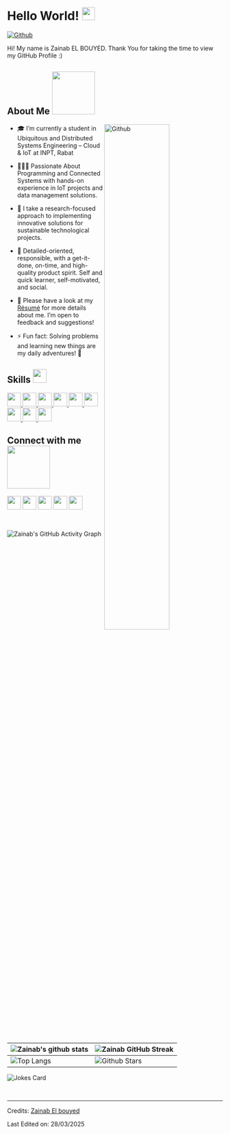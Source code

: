 
<h1> Hello World! <img src="https://raw.githubusercontent.com/MartinHeinz/MartinHeinz/master/wave.gif" width="30px"> </h1>
<p align="center">
</p>
<p> <a href="https://github.com/ZainabElbouyed"><img src="https://img.shields.io/github/followers/Aditya664?label=Follow&amp;style=social" alt="Github"></a></p>
<div size="20px"> Hi! My name is Zainab EL BOUYED. Thank You for taking the time to view my GitHub Profile :)
</div>
<h2> About Me <img src="https://media0.giphy.com/media/KDDpcKigbfFpnejZs6/giphy.gif?cid=ecf05e47oy6f4zjs8g1qoiystc56cu7r9tb8a1fe76e05oty&amp;rid=giphy.gif" width="100px"></h2>
<img width="55%" align="right" alt="Github" src="https://raw.githubusercontent.com/onimur/.github/master/.resources/git-header.svg">
<ul>
<li>
<p>🎓 I’m currently a student in Ubiquitous and Distributed Systems Engineering – Cloud &amp; IoT at INPT, Rabat</p>
</li>
<li>
<p>👨🏻‍💻 Passionate About Programming and Connected Systems with hands-on experience in IoT projects and data management solutions.</p>
</li>
<li>
<p>👯 I take a research-focused approach to implementing innovative solutions for sustainable technological projects.</p>
</li>
<li>
<p>💬 Detailed-oriented, responsible, with a get-it-done, on-time, and high-quality product spirit. Self and quick learner, self-motivated, and social.</p>
</li>
<li>
<p>📄 Please have a look at my <a href="https://zainabelbouyed.github.io/Mon-portfolio/images/CV.pdf">Résumé</a> for more details about me. I’m open to feedback and suggestions!</p>
<li>
<p>⚡ Fun fact: Solving problems and learning new things are my daily adventures! 🚀</p>
</li>
</ul>
<h2> Skills <img src="https://media2.giphy.com/media/QssGEmpkyEOhBCb7e1/giphy.gif?cid=ecf05e47a0n3gi1bfqntqmob8g9aid1oyj2wr3ds3mg700bl&amp;rid=giphy.gif" width="32px"> </h2>
<a href="https://github.com/Aditya664?tab=repositories&amp;q=&amp;type=&amp;language=python&amp;sort="> <img width="32px" src="https://raw.githubusercontent.com/rahulbanerjee26/githubAboutMeGenerator/main/icons/python.svg"> </a>
<a href="https://github.com/Aditya664?tab=repositories&amp;q=&amp;type=&amp;language=c&amp;sort="> <img width="32px" src="https://raw.githubusercontent.com/rahulbanerjee26/githubAboutMeGenerator/main/icons/c.svg"> </a>
<a href="https://github.com/Aditya664?tab=repositories&amp;q=&amp;type=&amp;language=cpp&amp;sort="> <img width="32px" src="https://raw.githubusercontent.com/rahulbanerjee26/githubAboutMeGenerator/main/icons/cpp.svg"> </a>
<a href="https://github.com/Aditya664?tab=repositories&amp;q=&amp;type=&amp;language=mysql&amp;sort="> <img width="32px" src="https://raw.githubusercontent.com/rahulbanerjee26/githubAboutMeGenerator/main/icons/mysql.svg"> </a>
<a href="https://github.com/Aditya664?tab=repositories&amp;q=&amp;type=&amp;language=javascript&amp;sort="> <img width="32px" src="https://raw.githubusercontent.com/rahulbanerjee26/githubAboutMeGenerator/main/icons/javascript.svg"> </a>
<a href="https://github.com/Aditya664?tab=repositories&amp;q=&amp;type=&amp;language=html&amp;sort="> <img width="32px" src="https://raw.githubusercontent.com/rahulbanerjee26/githubAboutMeGenerator/main/icons/html.svg"> </a>
<a href="https://github.com/Aditya664?tab=repositories&amp;q=&amp;type=&amp;language=css&amp;sort="> <img width="32px" src="https://raw.githubusercontent.com/rahulbanerjee26/githubAboutMeGenerator/main/icons/css.svg"> </a>
<a href="https://github.com/Aditya664?tab=repositories&amp;q=&amp;type=&amp;language=bootstrap&amp;sort="> <img width="32px" src="https://raw.githubusercontent.com/rahulbanerjee26/githubAboutMeGenerator/main/icons/bootstrap.svg"> </a>
<a href="https://github.com/Aditya664?tab=repositories&amp;q=&amp;type=&amp;language=linux&amp;sort="> <img width="32px" src="https://raw.githubusercontent.com/rahulbanerjee26/githubAboutMeGenerator/main/icons/linux.svg"> </a>
<h2> Connect with me <img src="https://raw.githubusercontent.com/ShahriarShafin/ShahriarShafin/main/Assets/handshake.gif" width="100px"> </h2>
<a href="https://www.linkedin.com/in/zainab-el-bouyed-85700535b"> <img width="32px" align="center" src="https://raw.githubusercontent.com/rahulbanerjee26/githubAboutMeGenerator/main/icons/linked-in-alt.svg"></a> 
<a href="https://www.instagram.com/zainab._.elb?igsh=MXQzN3B6cjk2ZTQ1MQ=="> <img width="32px" align="center" src="https://raw.githubusercontent.com/rahulbanerjee26/githubAboutMeGenerator/main/icons/instagram.svg"></a> 
<a href="mailto:elbouyedzainab@gmail.com"> <img width="32px" align="center" src="https://raw.githubusercontent.com/simple-icons/simple-icons/master/icons/gmail.svg"></a> 
<a href="https://zainabelbouyed.github.io/Mon-portfolio/"> <img width="32px" align="center" src="https://raw.githubusercontent.com/rahulbanerjee26/githubAboutMeGenerator/main/icons/portfolio.png"></a> 
<a href="https://github.com/ZainabElbouyed"> <img width="32px" align="center" src="https://raw.githubusercontent.com/rahulbanerjee26/githubAboutMeGenerator/main/icons/github.svg"></a>
<br>
<br>
  <br>
<p><img src="https://activity-graph.herokuapp.com/graph?username=ZainabElbouyed&amp;theme=tokyonight" alt="Zainab's GitHub Activity Graph"></a></p>













<table><thead><tr><th><img src="https://github-readme-stats.vercel.app/api?username=ZainabElbouyed&amp;show_icons=true&amp;theme=tokyonight" alt="Zainab's github stats"></th><th><img src="https://github-readme-streak-stats.herokuapp.com/?user=ZainabElbouyed&amp;theme=tokyonight" alt="Zainab GitHub Streak"></th></tr></thead><tbody><tr><td><img src="https://github-readme-stats.vercel.app/api/top-langs/?username=ZainabElbouyed&amp;theme=tokyonight" alt="Top Langs"></td><td><img src="https://github-readme-stats.vercel.app/api?username=ZainabElbouyed&amp;show_icons=true&amp;locale=en&amp;count_private=true&amp;hide_rank=true&amp;custom_title=My%20GitHub%20Stats&amp;disable_animations=true&amp;theme=tokyonight" alt="Github Stars"></td></tr></tbody></table>
<p><img src="https://readme-jokes.vercel.app/api?theme=tokyonight" alt="Jokes Card"></p>
<br>
<hr>
<p>Credits: <a href="https://github.com/ZainabElbouyed">Zainab El bouyed</a></p>
<p>Last Edited on: 28/03/2025</p> 
